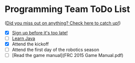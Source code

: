 Programming Team ToDo List
==========================

([Did you miss out on anything? Check here to catch up!](archive/index.md))

- [X] [Sign up before it's too late!](https://my.usfirst.org/stims/)
- [ ] [Learn Java](https://github.com/owatonnarobotics/ToDo/issues/3)
- [X] Attend the kickoff
- [ ] Attend the first day of the robotics season
- [ ] [Read the game manual](FRC 2015 Game Manual.pdf)